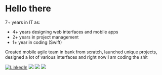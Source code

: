 # Hello there

7+ years in IT as:
- 4+ years designing web interfaces and mobile apps
- 2+ years in project management
- 1+ year in coding (Swift)

Created mobile agile team in bank from scratch, launched unique projects, designed a lot of various interfaces and right now I am coding the shit

<p>
  <a href="https://www.linkedin.com/in/pavelraspaev"><img src="https://img.shields.io/badge/LinkedIn--_.svg?style=social&logo=linkedin" alt="LinkedIn"></a>
  <a href="#"><img src="https://img.shields.io/badge/Mobile%20Design-Expert-_.svg?color=blue"></a>
  <a href="#"><img src="https://img.shields.io/badge/Swift-Enthusiast-_.svg?logo=swift&color=critical"></a>
  <a href="#"><img src="https://img.shields.io/badge/Team%20Lead-Godlike-_.svg?color=ff69b4"></a>
</p>
